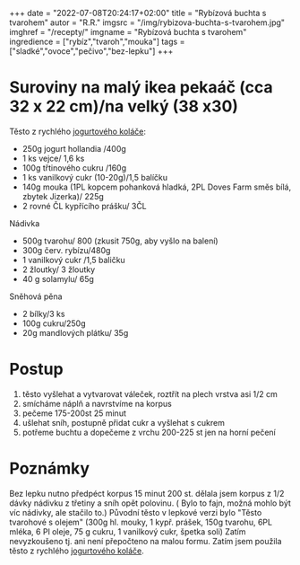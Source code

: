 
+++
date = "2022-07-08T20:24:17+02:00"
title = "Rybízová buchta s tvarohem"
autor = "R.R."
imgsrc = "/img/rybizova-buchta-s-tvarohem.jpg"
imghref = "/recepty/"
imgname = "Rybízová buchta s tvarohem"
ingredience = ["rybíz","tvaroh","mouka"]
tags = ["sladké","ovoce","pečivo","bez-lepku"]
+++

# Suroviny na malý ikea pekaáč (cca 32 x 22 cm)/na velký (38 x30)
Těsto z rychlého  [jogurtového koláče](recepty/22-07-rychly-jogurtovy-kolac-bez-lepku/):

- 250g jogurt hollandia /400g
- 1 ks vejce/ 1,6 ks
- 100g třtinového cukru /160g
- 1 ks vanilkový cukr (10-20g)/1,5 balíčku
- 140g mouka (1PL kopcem pohanková hladká, 2PL Doves Farm směs bílá, zbytek Jizerka)/ 225g
- 2 rovné ČL kypřícího prášku/ 3ČL


Nádivka
 - 500g tvarohu/ 800 (zkusit 750g, aby vyšlo na balení)
 - 300g červ. rybízu/480g
 - 1 vanilkový cukr /1,5 baličku
 - 2 žloutky/ 3 žloutky
 - 40 g solamylu/ 65g 
 
 Sněhová pěna
  - 2 bílky/3 ks 
  - 100g cukru/250g 
  - 20g mandlových plátku/ 35g


# Postup
1.  těsto vyšlehat a vytvarovat váleček, roztřít na plech vrstva asi 1/2 cm
2.  smícháme náplň a navrstvíme na korpus
3.  pečeme 175-200st 25 minut
4.  ušlehat sníh, postupně přidat cukr a  vyšlehat s cukrem
5.  potřeme buchtu a  dopečeme  z vrchu 200-225 st  jen na horní pečení
 


  # Poznámky
  Bez lepku nutno předpéct korpus 15 minut 200 st.
  dělala jsem korpus z 1/2 dávky nádivku z třetiny a sníh opět polovinu.
 ( Bylo to fajn, možná mohlo být víc nádivky, ale stačilo to.)
 Původní těsto v lepkové verzi bylo "Těsto tvarohové s olejem"
(300g hl. mouky, 1 kypř. prášek, 150g tvarohu, 6PL mléka, 6 Pl oleje, 75 g cukru, 1 vanilkový cukr, špetka soli)
Zatím nevyzkoušeno tj. ani není přepočteno na malou formu. Zatím jsem použila
 těsto z rychlého  [jogurtového koláče](recepty/22-07-rychly-jogurtovy-kolac-bez-lepku/).